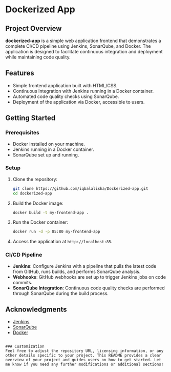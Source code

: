 # Dockerized App

## Project Overview

**dockerized-app** is a simple web application frontend that demonstrates a complete CI/CD pipeline using Jenkins, SonarQube, and Docker. The application is designed to facilitate continuous integration and deployment while maintaining code quality.

## Features

- Simple frontend application built with HTML/CSS.
- Continuous Integration with Jenkins running in a Docker container.
- Automated code quality checks using SonarQube.
- Deployment of the application via Docker, accessible to users.

## Getting Started

### Prerequisites

- Docker installed on your machine.
- Jenkins running in a Docker container.
- SonarQube set up and running.

### Setup

1. Clone the repository:
   ```bash
   git clone https://github.com/iqbalalisha/Dockerized-app.git
   cd dockerized-app
   ```

2. Build the Docker image:
   ```bash
   docker build -t my-frontend-app .
   ```

3. Run the Docker container:
   ```bash
   docker run -d -p 85:80 my-frontend-app
   ```

4. Access the application at `http://localhost:85`.

### CI/CD Pipeline

- **Jenkins**: Configure Jenkins with a pipeline that pulls the latest code from GitHub, runs builds, and performs SonarQube analysis.
- **Webhooks**: GitHub webhooks are set up to trigger Jenkins jobs on code commits.
- **SonarQube Integration**: Continuous code quality checks are performed through SonarQube during the build process.


## Acknowledgments

- [Jenkins](https://www.jenkins.io/)
- [SonarQube](https://www.sonarqube.org/)
- [Docker](https://www.docker.com/)
```

### Customization
Feel free to adjust the repository URL, licensing information, or any other details specific to your project. This README provides a clear overview of your project and guides users on how to get started. Let me know if you need any further modifications or additional sections!